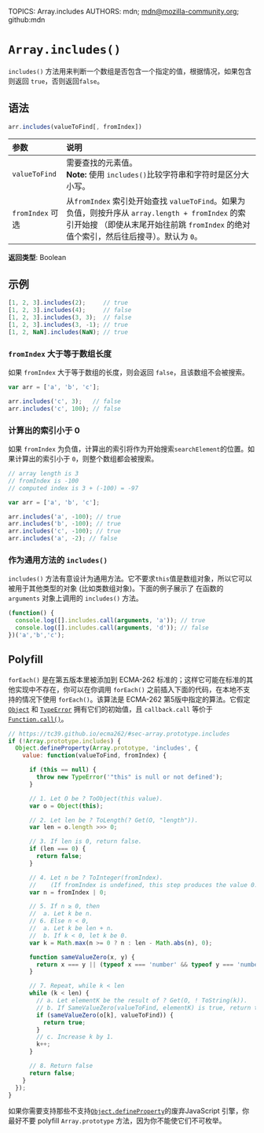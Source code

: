 TOPICS: Array.includes
AUTHORS: mdn; mdn@mozilla-community.org; github:mdn

# `Array.includes()`

`includes()` 方法用来判断一个数组是否包含一个指定的值，根据情况，如果包含则返回 `true`，否则返回`false`。

## 语法

```javascript
arr.includes(valueToFind[, fromIndex])
```

| 参数 | 说明 |
| :-- | :-- |
| `valueToFind` | 需要查找的元素值。<br>**Note:** 使用 `includes()`比较字符串和字符时是区分大小写。
| `fromIndex` 可选 | 从`fromIndex` 索引处开始查找 `valueToFind`。如果为负值，则按升序从 `array.length + fromIndex` 的索引开始搜 （即使从末尾开始往前跳 `fromIndex` 的绝对值个索引，然后往后搜寻）。默认为 `0`。 |

**返回类型**: Boolean

## 示例

```javascript
[1, 2, 3].includes(2);     // true
[1, 2, 3].includes(4);     // false
[1, 2, 3].includes(3, 3);  // false
[1, 2, 3].includes(3, -1); // true
[1, 2, NaN].includes(NaN); // true
```

### `fromIndex` 大于等于数组长度

如果 `fromIndex` 大于等于数组的长度，则会返回 `false`，且该数组不会被搜索。

```javascript
var arr = ['a', 'b', 'c'];

arr.includes('c', 3);   // false
arr.includes('c', 100); // false
```

### 计算出的索引小于 0

如果 `fromIndex` 为负值，计算出的索引将作为开始搜索`searchElement`的位置。如果计算出的索引小于 `0`，则整个数组都会被搜索。

```javascript
// array length is 3
// fromIndex is -100
// computed index is 3 + (-100) = -97

var arr = ['a', 'b', 'c'];

arr.includes('a', -100); // true
arr.includes('b', -100); // true
arr.includes('c', -100); // true
arr.includes('a', -2); // false
```

### 作为通用方法的 `includes()`

`includes()` 方法有意设计为通用方法。它不要求`this`值是数组对象，所以它可以被用于其他类型的对象 (比如类数组对象)。下面的例子展示了 在函数的 `arguments` 对象上调用的
`includes()` 方法。

```javascript
(function() {
  console.log([].includes.call(arguments, 'a')); // true
  console.log([].includes.call(arguments, 'd')); // false
})('a','b','c');
```

## Polyfill

`forEach()` 是在第五版本里被添加到 ECMA-262 标准的；这样它可能在标准的其他实现中不存在，你可以在你调用 `forEach()` 之前插入下面的代码，在本地不支持的情况下使用
`forEach()`。该算法是 ECMA-262 第5版中指定的算法。它假定 [`Object`](/zh-hans/webfrontend/Object) 和 [`TypeError`](/zh-hans/webfrontend/TypeError)
拥有它们的初始值，且 `callback.call` 等价于 [`Function.call()`](/zh-hans/webfrontend/Function.call)。

```javascript
// https://tc39.github.io/ecma262/#sec-array.prototype.includes
if (!Array.prototype.includes) {
  Object.defineProperty(Array.prototype, 'includes', {
    value: function(valueToFind, fromIndex) {

      if (this == null) {
        throw new TypeError('"this" is null or not defined');
      }

      // 1. Let O be ? ToObject(this value).
      var o = Object(this);

      // 2. Let len be ? ToLength(? Get(O, "length")).
      var len = o.length >>> 0;

      // 3. If len is 0, return false.
      if (len === 0) {
        return false;
      }

      // 4. Let n be ? ToInteger(fromIndex).
      //    (If fromIndex is undefined, this step produces the value 0.)
      var n = fromIndex | 0;

      // 5. If n ≥ 0, then
      //  a. Let k be n.
      // 6. Else n < 0,
      //  a. Let k be len + n.
      //  b. If k < 0, let k be 0.
      var k = Math.max(n >= 0 ? n : len - Math.abs(n), 0);

      function sameValueZero(x, y) {
        return x === y || (typeof x === 'number' && typeof y === 'number' && isNaN(x) && isNaN(y));
      }

      // 7. Repeat, while k < len
      while (k < len) {
        // a. Let elementK be the result of ? Get(O, ! ToString(k)).
        // b. If SameValueZero(valueToFind, elementK) is true, return true.
        if (sameValueZero(o[k], valueToFind)) {
          return true;
        }
        // c. Increase k by 1.
        k++;
      }

      // 8. Return false
      return false;
    }
  });
}
```

如果你需要支持那些不支持[`Object.defineProperty`](/zh-hans/webfrontend/Object.defineProperty)的废弃JavaScript 引擎，你最好不要
polyfill `Array.prototype` 方法，因为你不能使它们不可枚举。
